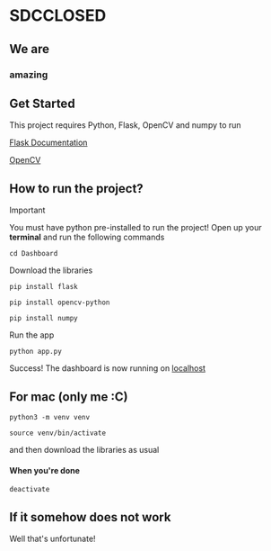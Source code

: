 # SDCCLOSED

## We are

### amazing

## Get Started
This project requires Python, Flask, OpenCV and numpy to run

[Flask Documentation](https://flask.palletsprojects.com/en/stable/)

[OpenCV](https://docs.opencv.org/4.x/d6/d00/tutorial_py_root.html)

## How to run the project?
> [!IMPORTANT]
> You must have python pre-installed to run the project!
> Open up your **terminal** and run the following commands
```
cd Dashboard
```
Download the libraries
```
pip install flask
```
```
pip install opencv-python
```
```
pip install numpy
```
Run the app
```
python app.py
```
Success! The dashboard is now running on [localhost]([localhost:](http://127.0.0.1:7890/))


## For mac (only me :C)
```
python3 -m venv venv
```
```
source venv/bin/activate
```
and then download the libraries as usual

#### When you're done
```
deactivate
```

## If it somehow does not work
Well that's unfortunate!